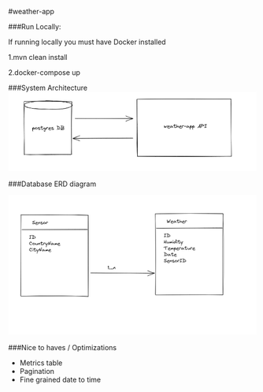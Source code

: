 #weather-app

###Run Locally:

If running locally you must have Docker installed

1.mvn clean install

2.docker-compose up

###System Architecture
![img_1.png](images/img_1.png)


###Database ERD diagram

![img.png](images/img.png)

###Nice to haves / Optimizations

- Metrics table
- Pagination
- Fine grained date to time